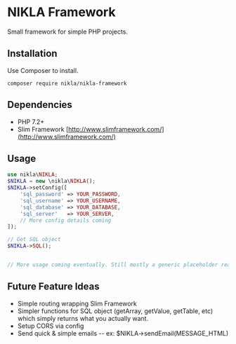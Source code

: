 # NIKLA Framework

Small framework for simple PHP projects.

## Installation

Use Composer to install.
```
composer require nikla/nikla-framework
```

## Dependencies
* PHP 7.2+
* Slim Framework [http://www.slimframework.com/](http://www.slimframework.com/)

## Usage

```php
use nikla\NIKLA;
$NIKLA = new \nikla\NIKLA();
$NIKLA->setConfig([
    'sql_password' => YOUR_PASSWORD,
    'sql_username' => YOUR_USERNAME,
    'sql_database' => YOUR_DATABASE,
    'sql_server'   => YOUR_SERVER,
    // More config details coming
]);

// Get SQL object
$NIKLA->SQL();


// More usage coming eventually. Still mostly a generic placeholder readme.
```

## Future Feature Ideas
* Simple routing wrapping Slim Framework
* Simpler functions for SQL object (getArray, getValue, getTable, etc) which simply returns what you actually want.
* Setup CORS via config
* Send quick & simple emails -- ex: $NIKLA->sendEmail(MESSAGE_HTML)
